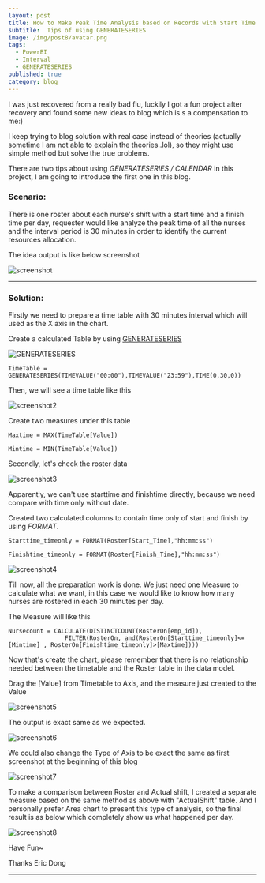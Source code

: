 ```yaml
---
layout: post
title: How to Make Peak Time Analysis based on Records with Start Time and End Time
subtitle:  Tips of using GENERATESERIES
image: /img/post8/avatar.png
tags:
  - PowerBI
  - Interval
  - GENERATESERIES
published: true
category: blog
---
```


I was just recovered from a really bad flu, luckily I got a fun project after recovery and found some new ideas to blog which is s a compensation to me:)

I keep trying to blog solution with real case instead of theories (actually sometime I am not able to explain the theories..lol), so they might use simple method but solve the true problems.

There are two tips about using *GENERATESERIES / CALENDAR* in this project, I am going to introduce the first one in this blog.


### Scenario:

There is one roster about each nurse's shift with a start time and a finish time per day, requester would like analyze the peak time of all the nurses and the interval period is 30 minutes in order to identify the current resources allocation.

The idea output is like below screenshot

![screenshot](/img/post8/Image1.png)

---

### Solution:

Firstly we need to prepare a time table with 30 minutes interval which will used as the X axis in the chart.

Create a calculated Table by using [GENERATESERIES](https://msdn.microsoft.com/en-us/query-bi/dax/generateseries-function)

![GENERATESERIES](/img/post8/Image2.png)

```
TimeTable = GENERATESERIES(TIMEVALUE("00:00"),TIMEVALUE("23:59"),TIME(0,30,0))
```

Then, we will see a time table like this

![screenshot2](/img/post8/Image3.png)

Create two measures under this table

```
Maxtime = MAX(TimeTable[Value])
```

```
Mintime = MIN(TimeTable[Value]) 
```

Secondly, let's check the roster data

![screenshot3](/img/post8/Image4.png)

Apparently, we can't use starttime and finishtime directly, because we need compare with time only without date.

Created two calculated columns to contain time only of start and finish by using *FORMAT*.

```
Starttime_timeonly = FORMAT(Roster[Start_Time],"hh:mm:ss")
```

```
Finishtime_timeonly = FORMAT(Roster[Finish_Time],"hh:mm:ss")
```

![screenshot4](/img/post8/Image5.png)

Till now, all the preparation work is done. We just need one Measure to calculate what we want, in this case we would like to know how many nurses are rostered in each 30 minutes per day.

The Measure will like this


```
Nursecount = CALCULATE(DISTINCTCOUNT(RosterOn[emp_id]),
				FILTER(RosterOn, and(RosterOn[Starttime_timeonly]<=[Mintime] , RosterOn[Finishtime_timeonly]>[Maxtime])))
``` 

Now that's create the chart, please remember that there is no relationship needed between the timetable and the Roster table in the data model.

Drag the [Value] from Timetable to Axis, and the measure just created to the Value

![screenshot5](/img/post8/Image6.png)

The output is exact same as we expected.

![screenshot6](/img/post8/Image8.png)

We could also change the Type of Axis to be exact the same as first screenshot at the beginning of this blog

![screenshot7](/img/post8/Image7.png)

To make a comparison between Roster and Actual shift, I created a separate measure based on the same method as above with "ActualShift" table. And I personally prefer Area chart to present this type of analysis, so the final result is as below which completely show us what happened per day.

![screenshot8](/img/post8/Image9.png)

Have Fun~

Thanks
Eric Dong

---